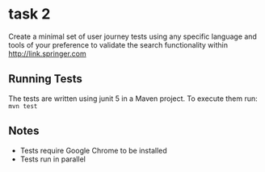 # task 2

Create a minimal set of user journey tests using any specific language and tools of your preference to validate the search functionality within http://link.springer.com

## Running Tests
The tests are written using junit 5 in a Maven project. To execute them run: `mvn test`

## Notes
- Tests require Google Chrome to be installed
- Tests run in parallel
